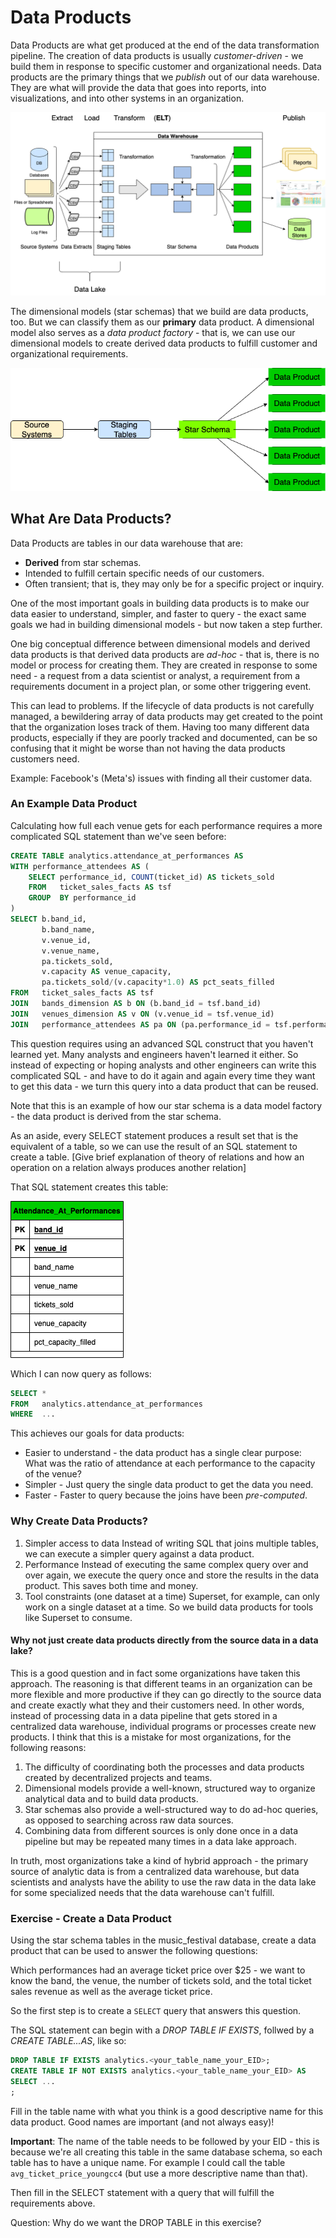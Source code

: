 # Data Products

Data Products are what get produced at the end of the data transformation pipeline. The creation of 
data products is usually _customer-driven_ - we build them in response to specific customer and 
organizational needs. Data products are the primary things that we _publish_ out of our data 
warehouse. They are what will provide the data that goes into reports, into visualizations,
and into other systems in an organization.

![ExtractLoadTransform](images/ExtractLoadTransform.drawio.png)

The dimensional models (star schemas) that we build are data products, too. But we can classify them
as our **primary** data product. A dimensional model also serves as a _data product factory_ - that 
is, we can use our dimensional models to create derived data products to fulfill customer and 
organizational requirements.

![PipelineExample](./images/PipelineExample.drawio.png)

## What Are Data Products?

Data Products are tables in our data warehouse that are:
* **Derived** from star schemas.
* Intended to fulfill certain specific needs of our customers.
* Often transient; that is, they may only be for a specific project or inquiry.

One of the most important goals in building data products is to make our data easier to understand,
simpler, and faster to query - the exact same goals we had in building dimensional models - but now
taken a step further.

One big conceptual difference between dimensional models and derived data products is that derived
data products are _ad-hoc_ - that is, there is no model or process for creating them. They are 
created in response to some need - a request from a data scientist or analyst, a requirement from a 
requirements document in a project plan, or some other triggering event.

This can lead to problems. If the lifecycle of data products is not carefully managed, a bewildering
array of data products may get created to the point that the organization loses track of them. 
Having too many different data products, especially if they are poorly tracked and documented, can
be so confusing that it might be worse than not having the data products customers need. 

Example: Facebook's (Meta's) issues with finding all their customer data.

### An Example Data Product

Calculating how full each venue gets for each performance requires a more complicated SQL
statement than we've seen before:

```sql
CREATE TABLE analytics.attendance_at_performances AS
WITH performance_attendees AS (
    SELECT performance_id, COUNT(ticket_id) AS tickets_sold
    FROM   ticket_sales_facts AS tsf
    GROUP  BY performance_id
)
SELECT b.band_id,
       b.band_name,
       v.venue_id,
       v.venue_name,
       pa.tickets_sold,
       v.capacity AS venue_capacity,
       pa.tickets_sold/(v.capacity*1.0) AS pct_seats_filled
FROM   ticket_sales_facts AS tsf
JOIN   bands_dimension AS b ON (b.band_id = tsf.band_id)
JOIN   venues_dimension AS v ON (v.venue_id = tsf.venue_id)
JOIN   performance_attendees AS pa ON (pa.performance_id = tsf.performance_id)
```

This question requires using an advanced SQL construct that you haven't learned yet. Many analysts
and engineers haven't learned it either. So instead of expecting or hoping analysts and other engineers 
can write this complicated SQL  - and have to do it again and again every time they want to get
this data - we turn this query into a data product that can be reused.

Note that this is an example of how our star schema is a data model factory - the data product is
derived from the star schema.

As an aside, every SELECT statement produces a result set that is the equivalent of a table, so we
can use the result of an SQL statement to create a table. [Give brief explanation of theory of
relations and how an operation on a relation always produces another relation]

That SQL statement creates this table:

![AttendanceAtPerformances](./images/AttendanceAtPerformances.drawio.png)

Which I can now query as follows:

```sql
SELECT *
FROM   analytics.attendance_at_performances
WHERE  ...
```

This achieves our goals for data products:

* Easier to understand - the data product has a single clear purpose: What was the ratio of attendance at each performance to the capacity of the venue?
* Simpler - Just query the single data product to get the data you need.
* Faster - Faster to query because the joins have been _pre-computed_.

### Why Create Data Products?

1. Simpler access to data
    Instead of writing SQL that joins multiple tables, we can execute a simpler query against a data product.
2. Performance
    Instead of executing the same complex query over and over again, we execute the query once and store the results in the data product. This saves both time and money.
3. Tool constraints (one dataset at a time)
    Superset, for example, can only work on a single dataset at a time. So we build data products for tools like Superset to consume.

#### Why not just create data products directly from the source data in a data lake?

This is a good question and in fact some organizations have taken this approach. The reasoning is
that different teams in an organization can be more flexible and more productive if they can go 
directly to the source data and create exactly what they and their customers need. In other words,
instead of processing data in a data pipeline that gets stored in a centralized data warehouse, 
individual programs or processes create new products. I think that this is a mistake for most 
organizations, for the following reasons:

1. The difficulty of coordinating both the processes and data products created by decentralized projects and teams.
2. Dimensional models provide a well-known, structured way to organize analytical data and to build data products.
3. Star schemas also provide a well-structured way to do ad-hoc queries, as opposed to searching across raw data sources.
4. Combining data from different sources is only done once in a data pipeline but may be repeated many times in a data lake approach.

In truth, most organizations take a kind of hybrid approach - the primary source of analytic data
is from a centralized data warehouse, but data scientists and analysts have the ability to use the
raw data in the data lake for some specialized needs that the data warehouse can't fulfill.



### Exercise - Create a Data Product

Using the star schema tables in the music_festival database, create a data product that can be used
to answer the following questions:

Which performances had an average ticket price over $25 - we want to know the band, the venue,
the number of tickets sold, and the total ticket sales revenue as well as the average ticket price.

So the first step is to create a `SELECT` query that answers this question.

The SQL statement can begin with a _DROP TABLE IF EXISTS_, follwed by a _CREATE TABLE...AS_, like so:

```sql
DROP TABLE IF EXISTS analytics.<your_table_name_your_EID>;
CREATE TABLE IF NOT EXISTS analytics.<your_table_name_your_EID> AS
SELECT ...
;
```
Fill in the table name with what you think is a good descriptive name for this data product. Good
names are important (and not always easy)!

**Important**: The name of the table needs to be followed by your EID - this is because we're all 
creating this table in the same database schema, so each table has to have a unique name. For
example I could call the table `avg_ticket_price_youngcc4` (but use a more descriptive name than that).

Then fill in the SELECT statement with a query that will fulfill the requirements above.

Question: Why do we want the DROP TABLE in this exercise?
